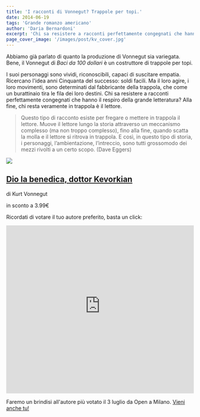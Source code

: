 ```yaml
---
title: 'I racconti di Vonnegut? Trappole per topi.'
date: 2014-06-19
tags: 'Grande romanzo americano'
author: 'Daria Bernardoni'
excerpt: 'Chi sa resistere a racconti perfettamente congegnati che hanno il respiro della grande letteratura?'
page_cover_image: '/images/post/kv_cover.jpg'
---
```

Abbiamo già parlato di quanto la produzione di Vonnegut sia variegata. Bene, il Vonnegut di <em>Baci da 100 dollari</em> è un costruttore di trappole per topi. 

I suoi personaggi sono vividi, riconoscibili, capaci di suscitare empatia. Ricercano l'idea anni Cinquanta del successo: soldi facili. Ma il loro agire, i loro movimenti, sono determinati dal fabbricante della trappola, che come un burattinaio tira le fila dei loro destini. Chi sa resistere a racconti perfettamente congegnati che hanno il respiro della grande letteratura? Alla fine, chi resta veramente in trappola è il lettore.

> Questo tipo di racconto esiste per fregare o mettere in trappola il lettore. Muove il lettore lungo la storia attraverso un meccanismo complesso (ma non troppo complesso), fino alla fine, quando scatta la molla e il lettore si ritrova in trappola. E così, in questo tipo di storia, i personaggi, l’ambientazione, l’intreccio, sono tutti grossomodo dei mezzi rivolti a un certo scopo. (Dave Eggers)

<div class="article__ebook_box">
  <div class="article__ebook_box__book">
    <a href="http://www.bookrepublic.it/book/9788876383298-baci-da-100-dollari/">
      <img src="/images/book/9788876383298.jpg">
    </a>
  </div>
  <div class="article__ebook_box__meta">
    <a href="http://www.bookrepublic.it/book/9788876383298-baci-da-100-dollari/">
      <h2>Dio la benedica, dottor Kevorkian</h2>
    </a>
    <p>di Kurt Vonnegut</p>
    <p>in sconto a 3.99&euro;</p>
  </div>
</div>

Ricordati di votare il tuo autore preferito, basta un click:

<iframe seamless="seamless" style="border: none; overflow: hidden;" height="450" width="100%" scrolling="no" src="http://assets-polarb-com.a.ssl.fastly.net/api/v4/publishers/filodaria/embedded_polls/iframe?poll_id=185460"></iframe>

Faremo un brindisi all'autore più votato il 3 luglio da Open a Milano. <a href="http://live.bookrepublic.it">Vieni anche tu!</a>
